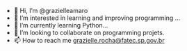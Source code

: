 - 👋 Hi, I’m @grazielleamaro
- 👀 I’m interested in learning and improving programming ...
- 🌱 I’m currently learning Python...
- 💞️ I’m looking to collaborate on programming projets.
- 📫 How to reach me grazielle.rocha@fatec.sp.gov.br

<!---
grazielleamaro/grazielleamaro is a ✨ special ✨ repository because its `README.md` (this file) appears on your GitHub profile.
You can click the Preview link to take a look at your changes.
--->
